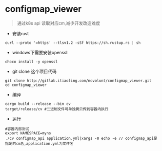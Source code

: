 # configmap_viewer

>通过k8s api 读取对应cm,减少开发改造难度

- 安装rust
```
curl --proto '=https' --tlsv1.2 -sSf https://sh.rustup.rs | sh
```

- windows下需要安装openssl
```
choco install -y openssl
```

- git clone 这个项目代码

```
git clone http://gitlab.itiaoling.com/novolunt/configmap_viewer.git
cd configmap_viewer
```

- 编译
```
cargo build --release --bin cv
target/release/cv #二进制文件可单独拷贝传到容器内执行
```

- 运行
```
#容器内部测试
export NAMESPACE=myns
./cv configmap_api application.yml|xargs -0 echo -e // configmap_api是指定的cm名,application.yml为文件名
```
